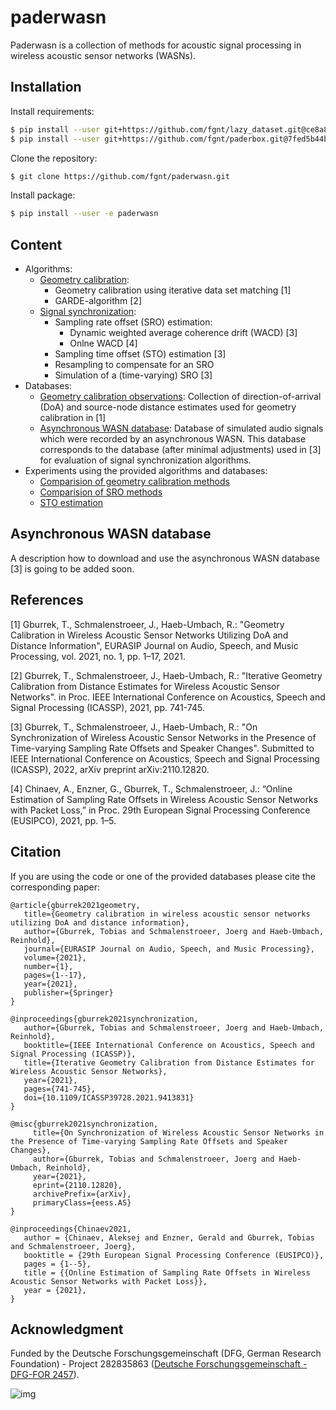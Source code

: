 # paderwasn
Paderwasn is a collection of methods for acoustic signal processing in wireless acoustic sensor networks (WASNs).

## Installation
Install requirements:
```bash
$ pip install --user git+https://github.com/fgnt/lazy_dataset.git@ce8a833221580242e69d43e62361adca02478f79
$ pip install --user git+https://github.com/fgnt/paderbox.git@7fed5b44be2effcedb7a26778ada6c5668b1d6bd
```

Clone the repository:
```bash
$ git clone https://github.com/fgnt/paderwasn.git
```

Install package:
```bash
$ pip install --user -e paderwasn
```

## Content
* Algorithms:
    + [Geometry calibration](paderwasn/geometry_calibration):
        + Geometry calibration using iterative data set matching [1]
        + GARDE-algorithm [2]
    + [Signal synchronization](paderwasn/synchronization):
        + Sampling rate offset (SRO) estimation:
            + Dynamic weighted average coherence drift (WACD) [3]
            + Onlne WACD [4]
        + Sampling time offset (STO) estimation [3]
        + Resampling to compensate for an SRO
        + Simulation of a (time-varying) SRO [3]
* Databases:
    + [Geometry calibration observations](paderwasn/databases/geometry_calibration): Collection of direction-of-arrival (DoA) and source-node distance
        estimates used for geometry calibration in [1]
    + [Asynchronous WASN database](paderwasn/databases/synchronization): Database of simulated audio signals which were recorded by an
        asynchronous WASN. This database corresponds to the database (after
        minimal adjustments) used in [3] for evaluation of signal
        synchronization algorithms. 
* Experiments using the provided algorithms and databases:
    + [Comparision of geometry calibration methods](paderwasn/experiments/calibration_methods.py)
    + [Comparision of SRO methods](paderwasn/experiments/sro_estimation_methods.py)
    + [STO estimation](paderwasn/experiments/sto_estimation.py)
   
## Asynchronous WASN database 
A description how to download and use the asynchronous WASN database [3] is
going to be added soon.


## References
[1] Gburrek, T., Schmalenstroeer, J., Haeb-Umbach, R.: "Geometry Calibration in
Wireless Acoustic Sensor Networks Utilizing DoA and Distance Information", 
EURASIP Journal on Audio, Speech, and Music Processing, vol. 2021, no. 1,
pp. 1–17, 2021.

[2] Gburrek, T., Schmalenstroeer, J., Haeb-Umbach, R.: "Iterative Geometry
Calibration from Distance Estimates for Wireless Acoustic Sensor Networks". in
Proc. IEEE International Conference on Acoustics, Speech and Signal Processing
(ICASSP), 2021, pp. 741-745.

[3] Gburrek, T., Schmalenstroeer, J., Haeb-Umbach, R.: "On Synchronization of
Wireless Acoustic Sensor Networks in the Presence of Time-varying Sampling Rate
Offsets and Speaker Changes". Submitted to IEEE International Conference on
Acoustics, Speech and Signal Processing (ICASSP), 2022, arXiv preprint
arXiv:2110.12820.

[4] Chinaev, A., Enzner, G., Gburrek, T., Schmalenstroeer, J.:
“Online Estimation of Sampling Rate Offsets in Wireless Acoustic Sensor
Networks with Packet Loss,” in Proc. 29th European Signal Processing Conference
(EUSIPCO), 2021, pp. 1–5.

## Citation
If you are using the code or one of the provided databases please cite the
corresponding paper:
 ```
@article{gburrek2021geometry,
	title={Geometry calibration in wireless acoustic sensor networks utilizing DoA and distance information},
	author={Gburrek, Tobias and Schmalenstroeer, Joerg and Haeb-Umbach, Reinhold},
	journal={EURASIP Journal on Audio, Speech, and Music Processing},
	volume={2021},
	number={1},
	pages={1--17},
	year={2021},
	publisher={Springer}
}
```
 ```
@inproceedings{gburrek2021synchronization, 
    author={Gburrek, Tobias and Schmalenstroeer, Joerg and Haeb-Umbach, Reinhold}, 
    booktitle={IEEE International Conference on Acoustics, Speech and Signal Processing (ICASSP)},
    title={Iterative Geometry Calibration from Distance Estimates for Wireless Acoustic Sensor Networks},
    year={2021},
    pages={741-745},
    doi={10.1109/ICASSP39728.2021.9413831}
}
```
 ```
@misc{gburrek2021synchronization,
      title={On Synchronization of Wireless Acoustic Sensor Networks in the Presence of Time-varying Sampling Rate Offsets and Speaker Changes}, 
      author={Gburrek, Tobias and Schmalenstroeer, Joerg and Haeb-Umbach, Reinhold},
      year={2021},
      eprint={2110.12820},
      archivePrefix={arXiv},
      primaryClass={eess.AS}
}
```
 ```
@inproceedings{Chinaev2021,
	author = {Chinaev, Aleksej and Enzner, Gerald and Gburrek, Tobias and Schmalenstroeer, Joerg},
	booktitle = {29th European Signal Processing Conference (EUSIPCO)},
	pages = {1--5},
	title = {{Online Estimation of Sampling Rate Offsets in Wireless Acoustic Sensor Networks with Packet Loss}},
	year = {2021},
}
 ```

## Acknowledgment
Funded by the Deutsche Forschungsgemeinschaft (DFG, German Research
Foundation) - Project 282835863 ([Deutsche Forschungsgemeinschaft - 
DFG-FOR 2457](https://www.uni-paderborn.de/asn/)).

![img](https://www.uni-paderborn.de/fileadmin/_processed_/9/2/csm_ASNLogo_c443ce161b.png)
